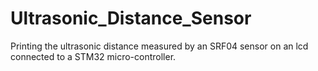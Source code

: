 # Ultrasonic_Distance_Sensor
Printing the ultrasonic distance measured by an SRF04 sensor on an lcd connected to a STM32 micro-controller.
